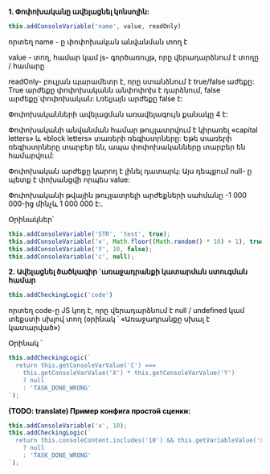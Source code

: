 <p style="color: #000; font-weight: bold;">1. Փոփոխականը ավելացնել կոնսոլին:</p>

```javascript
this.addConsoleVariable('name', value, readOnly) 
```

<p style="color: #000;">որտեղ name - ը փոփոխական անվանման տող է</p>
<p style="color: #000;">value - տող, համար կամ js- գործառույթ, որը վերադարձնում է տողը / համարը</p>
<p style="color: #000;">readOnly-  բուլյան պարամետր է, որը ստանձնում  է true/false աժեքը: True արժեքը փոփոխականն անփոփոխ է դարձնում, false արժեքը`փոփոխական: Լռելյայն արժեքը false է:</p>
<p style="color: #000;">Փոփոխականների ավելացման առավելագույն քանակը 4 է:</p>
<p style="color: #000;">Փոփոխականի անվանման համար թույլատրվում է կիրառել «capital letters» և «block letters» տառերի ռեգիստրները: Եթե տառերի ռեգիստրները տարբեր են, ապա փոփոխականները տարբեր են համարվում:</p>
<p style="color: #000;">Փոփոխական արժեքը կարող է լինել դատարկ: Այս դեպքում null- ը պետք է փոխանցվի որպես value:</p>
<p style="color: #000;">Փոփոխականի թվային թույլատրելի արժեքների սահմանը -1 000 000-ից մինչև 1 000 000 է:.</p>
<p style="color: #000;">Օրինակներ՝</p>

```javascript
this.addConsoleVariable('STR', 'test', true);
this.addConsoleVariable('x', Math.floor((Math.random() * 10) + 1), true);
this.addConsoleVariable('Y', 10, false);
this.addConsoleVariable('c', null);
```

<p style="color: #000; font-weight: bold;">2. Ավելացնել ծածկագիր `առաջադրանքի կատարման ստուգման համար</p>

```javascript
this.addCheckingLogic('code') 
```

<p style="color: #000;">որտեղ code-ը JS կոդ է, որը վերադարձնում է null / undefined կամ տեքստի սխլով տող (օրինակ ՝ «Առաջադրանքը սխալ է կատարված»)</p>
<p style="color: #000;">Օրինակ ՝</p>

```javascript
this.addCheckingLogic(`
  return this.getConsoleVarValue('C') ===
    this.getConsoleVarValue('X') * this.getConsoleVarValue('Y')
    ? null
    : 'TASK_DONE_WRONG'
`);
```

<p style="color: #000; font-weight: bold;">(TODO: translate) Пример конфига простой сценки:</p>

```javascript
this.addConsoleVariable('x', 10);
this.addCheckingLogic(`
  return this.consoleContent.includes('10') && this.getVariableValue('x') === 10
    ? null
    : 'TASK_DONE_WRONG'
`);
```
